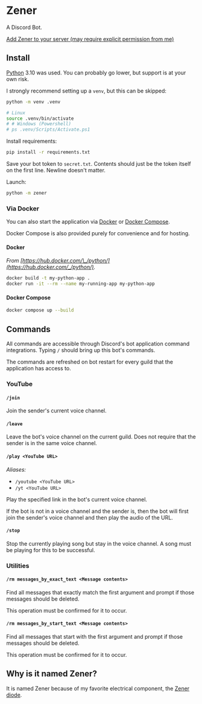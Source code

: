 # Zener

A Discord Bot.

[Add Zener to your server (may require explicit permission from me)](https://discord.com/api/oauth2/authorize?client_id=967217448384331776&permissions=2159029248&scope=bot%20applications.commands)

## Install

[Python](https://www.python.org/downloads/) 3.10 was used. You can probably go lower, but support is at your own risk.

I strongly recommend setting up a `venv`, but this can be skipped:

```sh
python -m venv .venv

# Linux
source .venv/bin/activate
# # Windows (Powershell)
# ps .venv/Scripts/Activate.ps1
```

Install requirements:

```sh
pip install -r requirements.txt
```

Save your bot token to `secret.txt`. Contents should just be the token itself on the first line. Newline doesn't matter.

Launch:

```sh
python -m zener
```

### Via Docker

You can also start the application via [Docker](https://www.docker.com/) or [Docker Compose](https://docs.docker.com/compose/).

Docker Compose is also provided purely for convenience and for hosting.

#### Docker

<!-- prettier-ignore -->
_From [https://hub.docker.com/\_/python/](https://hub.docker.com/_/python/)._

```sh
docker build -t my-python-app .
docker run -it --rm --name my-running-app my-python-app
```

#### Docker Compose

```sh
docker compose up --build
```

## Commands

All commands are accessible through Discord's bot application command integrations. Typing `/` should bring up this bot's commands.

The commands are refreshed on bot restart for every guild that the application has access to.

### YouTube

#### `/join`

Join the sender's current voice channel.

#### `/leave`

Leave the bot's voice channel on the current guild. Does not require that the sender is in the same voice channel.

#### `/play <YouTube URL>`

_Aliases:_

- `/youtube <YouTube URL>`
- `/yt <YouTube URL>`

Play the specified link in the bot's current voice channel.

If the bot is not in a voice channel and the sender is, then the bot will first join the sender's voice channel and then play the audio of the URL.

#### `/stop`

Stop the currently playing song but stay in the voice channel. A song must be playing for this to be successful.

### Utilities

#### `/rm messages_by_exact_text <Message contents>`

Find all messages that exactly match the first argument and prompt if those messages should be deleted.

This operation must be confirmed for it to occur.

#### `/rm messages_by_start_text <Message contents>`

Find all messages that start with the first argument and prompt if those messages should be deleted.

This operation must be confirmed for it to occur.

## Why is it named Zener?

It is named Zener because of my favorite electrical component, the [Zener diode](https://en.wikipedia.org/wiki/Zener_diode).
